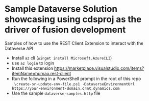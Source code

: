 # Sample Dataverse Solution showcasing using cdsproj as the driver of fusion development

Samples of how to use the REST Client Extension to interact with the Dataverse API

* Install `az` cli (`winget install Microsoft.AzureCLI`)
* use `az login` to login
* Install this extension https://marketplace.visualstudio.com/items?itemName=humao.rest-client
* Run the following in a PowerShell prompt in the root of this repo `.\create-or-update-env-file.ps1 -DataverseEnvironmentUrl https://your-environment-domain.crmX.dynamics.com`
* Use the sample `dataverse-samples.http` file
